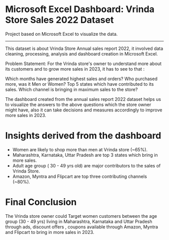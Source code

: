 # Microsoft Excel Dashboard: Vrinda Store Sales 2022 Dataset
Project based on Microsoft Excel to visualize the data.
<hr></hr>

This dataset is about Vrinda Store Annual sales report 2022, it involved data cleaning, processing, analysis and dashboard creation in Microsoft Excel.



Problem Statement: For the Vrinda store's owner to understand more about its customers and to grow more sales in 2023, it has to see to that :

Which months have generated highest sales and orders?
Who purchased more, was it Men or Women?
Top 5 states which have contributed to its sales.
Which channel is bringing in maximum sales to the store?

The dashboard created from the annual sales report 2022 dataset helps us to visualize the answers to the above questions which the store owner might have, also it can take decisions and measures accordingly to improve more sales in 2023.

# Insights derived from the dashboard
- Women are likely to shop more than men at Vrinda store (~65%).
- Maharashtra, Karnataka, Uttar Pradesh are top 3 states which bring in more sales.
- Adult age group ( 30 - 49 yrs old) are major contributors to the sales of Vrinda Store.
- Amazon, Myntra and Flipcart are top three contributing channels (~80%).

# Final Conclusion
  The Vrinda store owner could Target women customers between the age group (30 - 49 yrs) living in Maharashtra, Karnataka and Uttar Pradesh through ads, discount offers , coupons available through Amazon, Myntra and Flipcart to bring in more sales in 2023.

